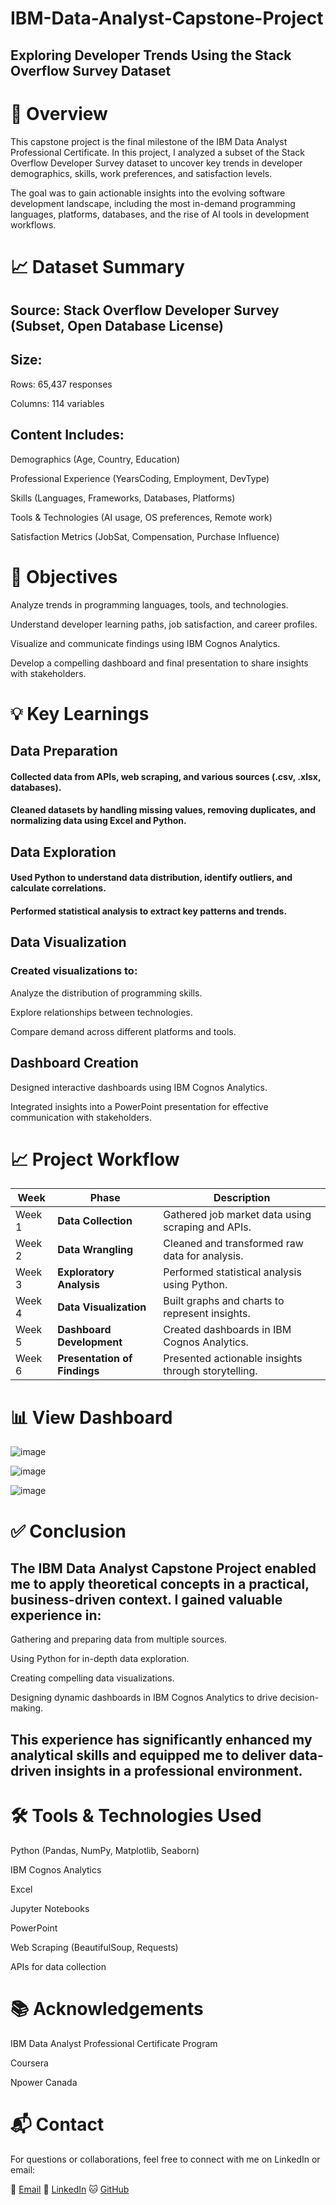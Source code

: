 # IBM-Data-Analyst-Capstone-Project
## Exploring Developer Trends Using the Stack Overflow Survey Dataset
# 🧭 Overview
This capstone project is the final milestone of the IBM Data Analyst Professional Certificate. In this project, I analyzed a subset of the Stack Overflow Developer Survey dataset to uncover key trends in developer demographics, skills, work preferences, and satisfaction levels.

The goal was to gain actionable insights into the evolving software development landscape, including the most in-demand programming languages, platforms, databases, and the rise of AI tools in development workflows.

# 📈 Dataset Summary
## Source: Stack Overflow Developer Survey (Subset, Open Database License)

## Size:

Rows: 65,437 responses

Columns: 114 variables

## Content Includes:

Demographics (Age, Country, Education)

Professional Experience (YearsCoding, Employment, DevType)

Skills (Languages, Frameworks, Databases, Platforms)

Tools & Technologies (AI usage, OS preferences, Remote work)

Satisfaction Metrics (JobSat, Compensation, Purchase Influence)

# 📌 Objectives
Analyze trends in programming languages, tools, and technologies.

Understand developer learning paths, job satisfaction, and career profiles.

Visualize and communicate findings using IBM Cognos Analytics.

Develop a compelling dashboard and final presentation to share insights with stakeholders.

# 💡 Key Learnings

## Data Preparation
#### Collected data from APIs, web scraping, and various sources (.csv, .xlsx, databases).

#### Cleaned datasets by handling missing values, removing duplicates, and normalizing data using Excel and Python.

## Data Exploration
#### Used Python to understand data distribution, identify outliers, and calculate correlations.

#### Performed statistical analysis to extract key patterns and trends.

## Data Visualization

### Created visualizations to:

Analyze the distribution of programming skills.

Explore relationships between technologies.

Compare demand across different platforms and tools.

## Dashboard Creation
Designed interactive dashboards using IBM Cognos Analytics.

Integrated insights into a PowerPoint presentation for effective communication with stakeholders.

# 📈 Project Workflow
| **Week** | **Phase**                    | **Description**                                     |
| -------- | ---------------------------- | --------------------------------------------------- |
| Week 1   | **Data Collection**          | Gathered job market data using scraping and APIs.   |
| Week 2   | **Data Wrangling**           | Cleaned and transformed raw data for analysis.      |
| Week 3   | **Exploratory Analysis**     | Performed statistical analysis using Python.        |
| Week 4   | **Data Visualization**       | Built graphs and charts to represent insights.      |
| Week 5   | **Dashboard Development**    | Created dashboards in IBM Cognos Analytics.         |
| Week 6   | **Presentation of Findings** | Presented actionable insights through storytelling. |


# 📊 View Dashboard

![image](https://github.com/user-attachments/assets/7e23f8aa-e242-43c9-82f5-033e4c2a2962)

![image](https://github.com/user-attachments/assets/6e76ccd6-6438-4a15-80b3-b5e3bcb6310d)

![image](https://github.com/user-attachments/assets/bcbc447f-6806-49a0-a023-15d503ec595e)



# ✅ Conclusion
## The IBM Data Analyst Capstone Project enabled me to apply theoretical concepts in a practical, business-driven context. I gained valuable experience in:

Gathering and preparing data from multiple sources.

Using Python for in-depth data exploration.

Creating compelling data visualizations.

Designing dynamic dashboards in IBM Cognos Analytics to drive decision-making.

## This experience has significantly enhanced my analytical skills and equipped me to deliver data-driven insights in a professional environment.

# 🛠 Tools & Technologies Used
Python (Pandas, NumPy, Matplotlib, Seaborn)

IBM Cognos Analytics

Excel

Jupyter Notebooks

PowerPoint

Web Scraping (BeautifulSoup, Requests)

APIs for data collection

# 📚 Acknowledgements
IBM Data Analyst Professional Certificate Program

Coursera

Npower Canada
# 📬 Contact
For questions or collaborations, feel free to connect with me on LinkedIn or email:

📧 [Email](farhana.03@hotmail.com)
🔗 [LinkedIn](https://www.linkedin.com/in/farhana-islam-261938262/) 
🐱 [GitHub](https://github.com/Farhanaislam1)



